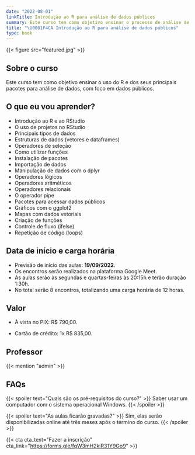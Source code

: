 ```yaml
---
date: "2022-08-01"
linkTitle: Introdução ao R para análise de dados públicos
summary: Este curso tem como objetivo ensinar o processo de análise de dados públicos por meio dos pacotes de R.
title: "\U0001F4CA Introdução ao R para análise de dados públicos"
type: book
---
```


{{< figure src="featured.jpg" >}}

## Sobre o curso

Este curso tem como objetivo ensinar o uso do R e dos seus principais pacotes para análise de dados, com foco em dados públicos. 

## O que eu vou aprender?

- Introdução ao R e ao RStudio
- O uso de projetos no RStudio
- Principais tipos de dados
- Estruturas de dados (vetores e dataframes)
- Operadores de seleção
- Como utilizar funções 
- Instalação de pacotes
- Importação de dados 
- Manipulação de dados com o dplyr
- Operadores lógicos
- Operadores aritméticos 
- Operadores relacionais
- O operador pipe
- Pacotes para acessar dados públicos
- Gráficos com o ggplot2
- Mapas com dados vetoriais
- Criação de funções
- Controle de fluxo (ifelse)
- Repetição de código (loops)

## Data de início e carga horária

- Previsão de início das aulas: **19/09/2022**.
- Os encontros serão realizados na plataforma Google Meet.
- As aulas serão às segundas e quartas-feiras às 20:15h e terão duração 1:30h.
- No total serão 8 encontros, totalizando uma carga horária de 12 horas.


## Valor

- À vista no PIX: R$ 790,00. 

- Cartão de crédito: 1x R$ 835,00. 

## Professor

{{< mention "admin" >}}

## FAQs

{{< spoiler text="Quais são os pré-requisitos do curso?" >}}
Saber usar um computador com o sistema operacional Windows.
{{< /spoiler >}}

{{< spoiler text="As aulas ficarão gravadas?" >}}
Sim, elas serão disponibilizadas online até três meses após o término do curso.
{{< /spoiler >}}

{{< cta cta_text="Fazer a inscrição" cta_link="https://forms.gle/fqW3mH2kiR31Y9Go9" >}}
